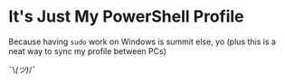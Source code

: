 # It's Just My PowerShell Profile
Because having `sudo` work on Windows is summit else, yo (plus this is a neat way to sync my profile between PCs)

¯\\_(ツ)_/¯
